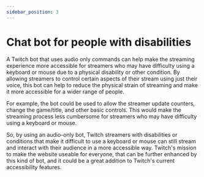 ```yaml
---
sidebar_position: 3
---
```


# Chat bot for people with disabilities

A Twitch bot that uses audio only commands can help make the streaming experience more accessible for streamers who may have difficulty using a keyboard or mouse due to a physical disability or other condition. By allowing streamers to control certain aspects of their stream using just their voice, this bot can help to reduce the physical strain of streaming and make it more accessible for a wider range of people.

For example, the bot could be used to allow the streamer update counters, change the game/title, and other basic controls. This would make the streaming process less cumbersome for streamers who may have difficulty using a keyboard or mouse.

So, by using an audio-only bot, Twitch streamers with disabilities or conditions that make it difficult to use a keyboard or mouse can still stream and interact with their audience in a more accessible way. Twitch's mission to make the website useable for everyone, that can be further enhanced by this kind of bot, and it could be a great addition to Twitch's current accessibility features.